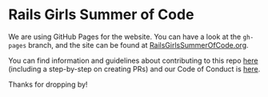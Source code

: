 # Rails Girls Summer of Code

We are using GitHub Pages for the website. You can have a look at the `gh-pages` branch, and the site can be found at [RailsGirlsSummerOfCode.org](http://railsgirlssummerofcode.org).  

You can find information and guidelines about contributing to this repo [here](CONTRIBUTING.md) (including a step-by-step on creating PRs) and our Code of Conduct is [here](CODE_OF_CONDUCT.md).  

Thanks for dropping by!  
